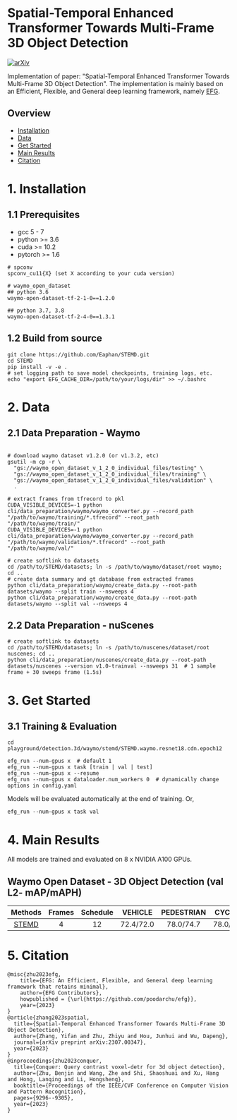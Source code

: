 # Spatial-Temporal Enhanced Transformer Towards Multi-Frame 3D Object Detection 
[![arXiv](https://img.shields.io/badge/arXiv-Paper-<COLOR>.svg)](https://arxiv.org/abs/2307.00347)

Implementation of paper: "Spatial-Temporal Enhanced Transformer Towards Multi-Frame 3D Object Detection".  The implementation is mainly based on an Efficient, Flexible, and General deep learning framework, namely [EFG](https://github.com/V2AI/EFG).

## Overview
- [Installation](#1-installation)
- [Data](#2-data)
- [Get Started](#3-get-started)
- [Main Results](#4-main-results)
- [Citation](#5-citation)

# 1. Installation

## 1.1 Prerequisites
* gcc 5 - 7
* python >= 3.6
* cuda >= 10.2
* pytorch >= 1.6

```shell
# spconv
spconv_cu11{X} (set X according to your cuda version)

# waymo_open_dataset
## python 3.6
waymo-open-dataset-tf-2-1-0==1.2.0

## python 3.7, 3.8
waymo-open-dataset-tf-2-4-0==1.3.1

```
## 1.2 Build from source

```shell
git clone https://github.com/Eaphan/STEMD.git
cd STEMD
pip install -v -e .
# set logging path to save model checkpoints, training logs, etc.
echo "export EFG_CACHE_DIR=/path/to/your/logs/dir" >> ~/.bashrc
```

# 2. Data
## 2.1 Data Preparation - Waymo
```shell

# download waymo dataset v1.2.0 (or v1.3.2, etc)
gsutil -m cp -r \
  "gs://waymo_open_dataset_v_1_2_0_individual_files/testing" \
  "gs://waymo_open_dataset_v_1_2_0_individual_files/training" \
  "gs://waymo_open_dataset_v_1_2_0_individual_files/validation" \
  .

# extract frames from tfrecord to pkl
CUDA_VISIBLE_DEVICES=-1 python cli/data_preparation/waymo/waymo_converter.py --record_path "/path/to/waymo/training/*.tfrecord" --root_path "/path/to/waymo/train/"
CUDA_VISIBLE_DEVICES=-1 python cli/data_preparation/waymo/waymo_converter.py --record_path "/path/to/waymo/validation/*.tfrecord" --root_path "/path/to/waymo/val/"

# create softlink to datasets
cd /path/to/STEMD/datasets; ln -s /path/to/waymo/dataset/root waymo; cd ..
# create data summary and gt database from extracted frames
python cli/data_preparation/waymo/create_data.py --root-path datasets/waymo --split train --nsweeps 4
python cli/data_preparation/waymo/create_data.py --root-path datasets/waymo --split val --nsweeps 4

```

## 2.2 Data Preparation - nuScenes
```shell
# create softlink to datasets
cd /path/to/STEMD/datasets; ln -s /path/to/nuscenes/dataset/root nuscenes; cd ..
python cli/data_preparation/nuscenes/create_data.py --root-path datasets/nuscenes --version v1.0-trainval --nsweeps 31  # 1 sample frame + 30 sweeps frame (1.5s)
```

# 3. Get Started
##  3.1 Training & Evaluation

```shell
cd playground/detection.3d/waymo/stemd/STEMD.waymo.resnet18.cdn.epoch12

efg_run --num-gpus x  # default 1
efg_run --num-gpus x task [train | val | test]
efg_run --num-gpus x --resume
efg_run --num-gpus x dataloader.num_workers 0  # dynamically change options in config.yaml
```
Models will be evaluated automatically at the end of training. Or, 
```shell
efg_run --num-gpus x task val
```


# 4. Main Results

All models are trained and evaluated on 8 x NVIDIA A100 GPUs.

## Waymo Open Dataset - 3D Object Detection (val L2- mAP/mAPH)

|    Methods    | Frames | Schedule |  VEHICLE  | PEDESTRIAN |  CYCLIST  |
| :-----------: | :----: | :------: | :-------: | :--------: | :-------: |
|    [STEMD](playground/detection.3d/waymo/stemd/STEMD.waymo.resnet18_wide2x.cdn.epoch12/config.yaml)      |   4    |    12    | 72.4/72.0 | 78.0/74.7  | 78.0/76.9 |

<!--
## nuScenes - 3D Object Detection (val)

|    Methods    | Schedule | mAP  | NDS  | Logs |
| :-----------: | :------: | :--: | :--: | :--: |
|  CenterPoint  |    20    | 59.0 | 66.7 |      |
-->

# 5. Citation
```shell
@misc{zhu2023efg,
    title={EFG: An Efficient, Flexible, and General deep learning framework that retains minimal},
    author={EFG Contributors},
    howpublished = {\url{https://github.com/poodarchu/efg}},
    year={2023}
}
@article{zhang2023spatial,
  title={Spatial-Temporal Enhanced Transformer Towards Multi-Frame 3D Object Detection},
  author={Zhang, Yifan and Zhu, Zhiyu and Hou, Junhui and Wu, Dapeng},
  journal={arXiv preprint arXiv:2307.00347},
  year={2023}
}
@inproceedings{zhu2023conquer,
  title={Conquer: Query contrast voxel-detr for 3d object detection},
  author={Zhu, Benjin and Wang, Zhe and Shi, Shaoshuai and Xu, Hang and Hong, Lanqing and Li, Hongsheng},
  booktitle={Proceedings of the IEEE/CVF Conference on Computer Vision and Pattern Recognition},
  pages={9296--9305},
  year={2023}
}
```
